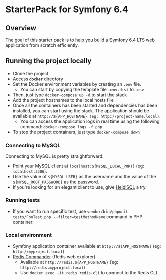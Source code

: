 # StarterPack for Symfony 6.4

## Overview

The goal of this starter pack is to help you build a Symfony 6.4 LTS web application from scratch efficiently.

## Running the project locally

* Clone the project
* Access **`docker`** directory
* Set the Docker environment variables by creating an `.env` file.
  * You can start by copying the template file `.env.dist` to `.env`
* Then, just type `docker-compose up -d` to start the stack
* Add the project hostnames to the local hosts file
* Once all the containers has been started and dependencies has been installed, you can start using the stack. The application should be available at `http://${APP_HOSTNAME} (eg: http://project-name.local)`.
    * You can access the application logs in real time using the following command: `docker-compose logs -f php`
* To stop the project containers, just type `docker-compose down`

### Connecting to MySQL

Connecting to MySQL is pretty straightforward:

* Point your MySQL client at `localhost:${MYSQL_LOCAL_PORT}` (eg: `localhost:3306`). 
* Use the value of `${MYSQL_USER}` as the username and the value of the `${MYSQL_ROOT_PASSWORD}` as the password. 
* If you're looking for an elegant client to use, give [HeidiSQL](https://www.heidisql.com/) a try.

### Running tests
* If you want to run specific test, use `vendor/bin/phpunit tests/FooTest.php --filter=testMethodName` command in PHP container:


### Local environment

* Symfony application container available at `http://${APP_HOSTNAME}` (eg: `http://myproject.local`)
* [Redis Commander](https://github.com/joeferner/redis-commander) (Redis web explorer)
    * Available at `http://redis.${APP_HOSTNAME}` (eg: `http://redis.myproject.local`)
    * Use `docker exec -it redis redis-cli` to connect to the Redis CLI